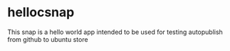# hellocsnap

This snap is a hello world app intended to be used for testing autopublish from github to ubuntu store
